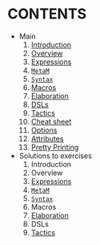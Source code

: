 # CONTENTS

* Main
    1. [Introduction](md/main/01_intro.md)
    2. [Overview](md/main/02_overview.md)
    3. [Expressions](md/main/03_expressions.md)
    4. [`MetaM`](md/main/04_metam.md)
    5. [`Syntax`](md/main/05_syntax.md)
    6. [Macros](md/main/06_macros.md)
    7. [Elaboration](md/main/07_elaboration.md)
    8. [DSLs](md/main/08_dsls.md)
    9. [Tactics](md/main/09_tactics.md)
    10. [Cheat sheet](md/main/10_cheat-sheet.md)
    1. [Options](md/extra/01_options.md)
    2. [Attributes](md/extra/02_attributes.md)
    3. [Pretty Printing](md/extra/03_pretty-printing.md)
* Solutions to exercises
    1. Introduction
    2. Overview
    3. [Expressions](md/solutions/03_expressions.md)
    4. [`MetaM`](md/solutions/04_metam.md)
    5. [`Syntax`](md/solutions/05_syntax.md)
    6. Macros
    7. [Elaboration](md/solutions/07_elaboration.md)
    8. DSLs
    9. [Tactics](md/solutions/09_tactics.md)